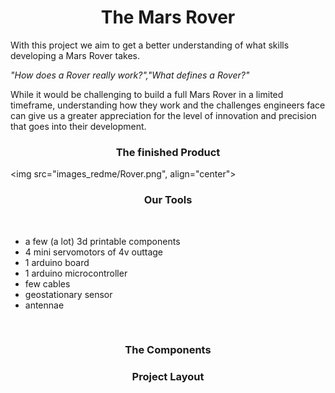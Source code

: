 <h1 align="center">The Mars Rover</h1>

<p>With this project we aim to get a better understanding of what skills developing a Mars Rover takes.</p>
<p><i>"How does a Rover really work?","What defines a Rover?"</i></p>
<p>While it would be challenging to build a full Mars Rover in a limited timeframe, understanding how they work and the challenges engineers face can give us a greater appreciation for the level of innovation and precision that goes into their development.</p>

<h3 align="center">The finished Product</h3>

<img src="images_redme/Rover.png", align="center">

<h3 align="center">Our Tools</h3>

<br>
<ul list-style-type: "square">
    <li>a few (a lot) 3d printable components</li>
    <li>4 mini servomotors of 4v outtage</li>
    <li>1 arduino board</li>
    <li>1 arduino microcontroller</li>
    <li>few cables</li>
    <li>geostationary sensor</li>
    <li>antennae</li>
</ul>
<br>

<h3 align="center">The Components</h3>

<h3 align="center">Project Layout</h3>

